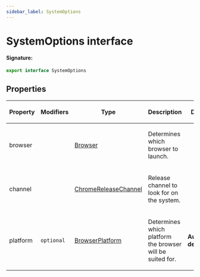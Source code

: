 ```yaml
---
sidebar_label: SystemOptions
---
```


# SystemOptions interface

#### Signature:

```typescript
export interface SystemOptions
```

## Properties

<table><thead><tr><th>

Property

</th><th>

Modifiers

</th><th>

Type

</th><th>

Description

</th><th>

Default

</th></tr></thead>
<tbody><tr><td>

<p id="browser">browser</p>

</td><td>

</td><td>

[Browser](./browsers.browser.md)

</td><td>

Determines which browser to launch.

</td><td>

</td></tr>
<tr><td>

<p id="channel">channel</p>

</td><td>

</td><td>

[ChromeReleaseChannel](./browsers.chromereleasechannel.md)

</td><td>

Release channel to look for on the system.

</td><td>

</td></tr>
<tr><td>

<p id="platform">platform</p>

</td><td>

`optional`

</td><td>

[BrowserPlatform](./browsers.browserplatform.md)

</td><td>

Determines which platform the browser will be suited for.

</td><td>

**Auto-detected.**

</td></tr>
</tbody></table>

